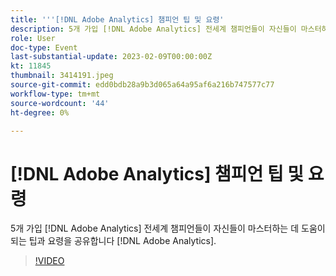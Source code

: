 ```yaml
---
title: '''[!DNL Adobe Analytics] 챔피언 팁 및 요령'
description: 5개 가입 [!DNL Adobe Analytics] 전세계 챔피언들이 자신들이 마스터하는 데 도움이 되는 팁과 요령을 공유합니다 [!DNL Adobe Analytics].
role: User
doc-type: Event
last-substantial-update: 2023-02-09T00:00:00Z
kt: 11845
thumbnail: 3414191.jpeg
source-git-commit: edd0bdb28a9b3d065a64a95af6a216b747577c77
workflow-type: tm+mt
source-wordcount: '44'
ht-degree: 0%

---
```


# [!DNL Adobe Analytics] 챔피언 팁 및 요령

5개 가입 [!DNL Adobe Analytics] 전세계 챔피언들이 자신들이 마스터하는 데 도움이 되는 팁과 요령을 공유합니다 [!DNL Adobe Analytics].

>[!VIDEO](https://video.tv.adobe.com/v/3414191/?quality=12&learn=on)
